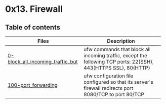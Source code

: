 # 0x13. Firewall

## Table of contents
Files | Description
----- | -----------
[0-block_all_incoming_traffic_but](./1-block_all_incoming_traffic_but) | ufw commands that block all incoming traffic, except the following TCP ports: 22(SSH), 443(HTTPS SSL), 80(HTTP)
[100-port_forwarding](./100-port_forwarding) | ufw configuration file configured so that its server's firewall redirects port 8080/TCP to port 80/TCP
